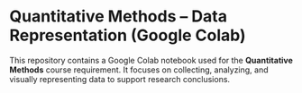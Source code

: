 # Quantitative Methods – Data Representation (Google Colab)

This repository contains a Google Colab notebook used for the **Quantitative Methods** course requirement. It focuses on collecting, analyzing, and visually representing data to support research conclusions.
